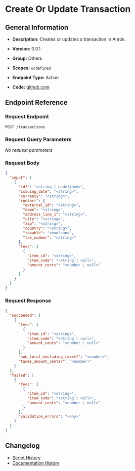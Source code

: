 # Create Or Update Transaction

## General Information

- **Description:** Creates or updates a transaction in Anrok.

- **Version:** 0.0.1
- **Group:** Others
- **Scopes:** `undefined`
- **Endpoint Type:** Action
- **Code:** [github.com](https://github.com/NangoHQ/integration-templates/tree/main/integrations/anrok/actions/create-or-update-transaction.ts)


## Endpoint Reference

### Request Endpoint

`POST /transactions`

### Request Query Parameters

_No request parameters_

### Request Body

```json
{
  "input": [
    {
      "id?": "<string | undefined>",
      "issuing_date": "<string>",
      "currency": "<string>",
      "contact": {
        "external_id": "<string>",
        "name": "<string>",
        "address_line_1": "<string>",
        "city": "<string>",
        "zip": "<string>",
        "country": "<string>",
        "taxable": "<boolean>",
        "tax_number": "<string>"
      },
      "fees": [
        {
          "item_id": "<string>",
          "item_code": "<string | null>",
          "amount_cents": "<number | null>"
        }
      ]
    }
  ]
}
```

### Request Response

```json
{
  "succeeded": [
    {
      "fees": [
        {
          "item_id": "<string>",
          "item_code": "<string | null>",
          "amount_cents": "<number | null>"
        }
      ],
      "sub_total_excluding_taxes?": "<number>",
      "taxes_amount_cents?": "<number>"
    }
  ],
  "failed": [
    {
      "fees": [
        {
          "item_id": "<string>",
          "item_code": "<string | null>",
          "amount_cents": "<number | null>"
        }
      ],
      "validation_errors": "<any>"
    }
  ]
}
```

## Changelog

- [Script History](https://github.com/NangoHQ/integration-templates/commits/main/integrations/anrok/actions/create-or-update-transaction.ts)
- [Documentation History](https://github.com/NangoHQ/integration-templates/commits/main/integrations/anrok/actions/create-or-update-transaction.md)

<!-- END  GENERATED CONTENT -->

